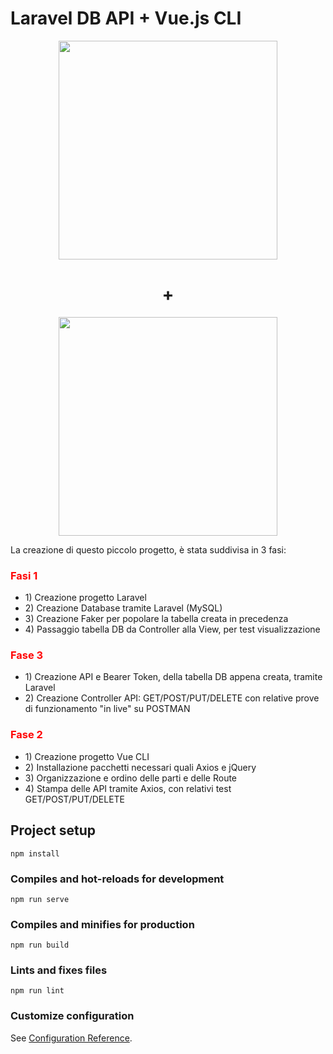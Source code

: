 # Laravel DB API + Vue.js CLI

<p align="center"><img src="https://res.cloudinary.com/dtfbvvkyp/image/upload/v1566331377/laravel-logolockup-cmyk-red.svg" width="350"></p>

<h1 align="center"> + </h1>

<p align="center"><img src="https://upload.wikimedia.org/wikipedia/commons/thumb/9/95/Vue.js_Logo_2.svg/1024px-Vue.js_Logo_2.svg.png" width="350"></p>

<p> La creazione di questo piccolo progetto, è stata suddivisa in 3 fasi:</p>
      <h3 style="color:red"> Fasi 1 </h3>
      <ul>
          <li> 1) Creazione progetto Laravel </li>
          <li> 2) Creazione Database tramite Laravel (MySQL)</li>
          <li> 3) Creazione Faker per popolare la tabella creata in precedenza</li>
          <li> 4) Passaggio tabella DB da Controller alla View, per test visualizzazione</li>
      </ul>
      <h3 style="color:red"> Fase 3 </h3>
      <ul>
          <li> 1) Creazione API e Bearer Token, della tabella DB appena creata, tramite Laravel </li>
          <li> 2) Creazione Controller API: GET/POST/PUT/DELETE con relative prove di funzionamento "in live" su POSTMAN</li>
      </ul>
      <h3 style="color:red"> Fase 2 </h3>
      <ul>
          <li> 1) Creazione progetto Vue CLI </li>
          <li> 2) Installazione pacchetti necessari quali Axios e jQuery </li>
          <li> 3) Organizzazione e ordino delle parti e delle Route </li>
          <li> 4) Stampa delle API tramite Axios, con relativi test GET/POST/PUT/DELETE </li>
      </ul>

## Project setup
```
npm install
```

### Compiles and hot-reloads for development
```
npm run serve
```

### Compiles and minifies for production
```
npm run build
```

### Lints and fixes files
```
npm run lint
```

### Customize configuration
See [Configuration Reference](https://cli.vuejs.org/config/).
